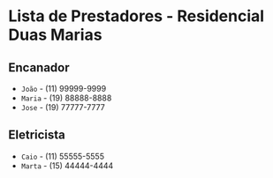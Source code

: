 # Lista de Prestadores - Residencial Duas Marias


## Encanador

* `João` - (11) 99999-9999
* `Maria` - (19) 88888-8888
* `Jose` - (19) 77777-7777

## Eletricista

* `Caio` - (11) 55555-5555
* `Marta` - (15) 44444-4444